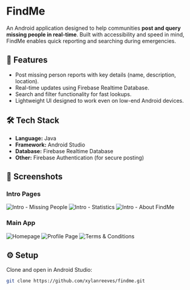# FindMe
An Android application designed to help communities **post and query missing people in real-time**. Built with accessibility and speed in mind, FindMe enables quick reporting and searching during emergencies.

## 🚀 Features
- Post missing person reports with key details (name, description, location).
- Real-time updates using Firebase Realtime Database.
- Search and filter functionality for fast lookups.
- Lightweight UI designed to work even on low-end Android devices.

## 🛠️ Tech Stack
- **Language:** Java  
- **Framework:** Android Studio  
- **Database:** Firebase Realtime Database  
- **Other:** Firebase Authentication (for secure posting)

## 📸 Screenshots

### Intro Pages
![Intro - Missing People](screenshots/1_intro_missing.png)
![Intro - Statistics](screenshots/2_intro_statistics.png)
![Intro - About FindMe](screenshots/3_intro_findme.png)

### Main App
![Homepage](screenshots/4_homepage.png)
![Profile Page](screenshots/5_profile.png)
![Terms & Conditions](screenshots/6_terms.png)

## ⚙️ Setup
Clone and open in Android Studio:
```bash
git clone https://github.com/xylanreeves/findme.git

